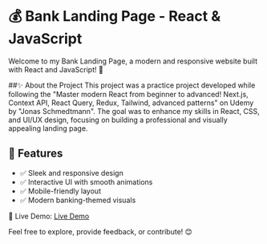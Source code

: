# 💰 Bank Landing Page - React & JavaScript
Welcome to my Bank Landing Page, a modern and responsive website built with React and JavaScript! 🚀

##✨ About the Project
This project was a practice project developed while following the "Master modern React from beginner to advanced! Next.js, Context API, React Query, Redux, Tailwind, advanced patterns" on Udemy by "Jonas Schmedtmann". The goal was to enhance my skills in React, CSS, and UI/UX design, focusing on building a professional and visually appealing landing page.

## 🚀 Features
* ✅ Sleek and responsive design
* ✅ Interactive UI with smooth animations
* ✅ Mobile-friendly layout
* ✅ Modern banking-themed visuals

🔗 Live Demo: <a href="https://jesuscris90.github.io/bank-landing-page/" target="_blank">Live Demo</a>

Feel free to explore, provide feedback, or contribute! 😊
